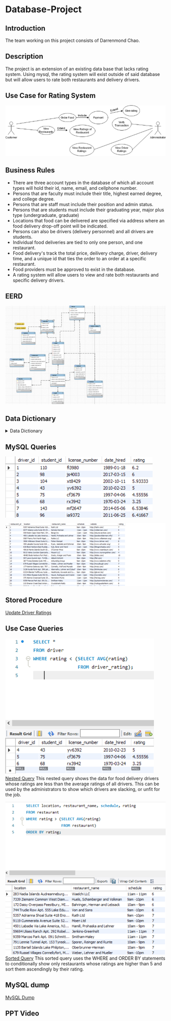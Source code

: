 # Database-Project
## Introduction
The team working on this project consists of Darrenmond Chao.

## Description
The project is an extension of an existing data base that lacks rating system. Using mysql, the rating system will exist outside of said database but will allow users to rate both restaurants and delivery drivers.
  
## Use Case for Rating System
![Use Case](https://raw.githubusercontent.com/tsundarren/Database-Project/main/img/Use%20Case.png)

## Business Rules
- There are three account types in the database of which all account types will hold their id, name, email, and cellphone number.
- Persons that are faculty must include their title, highest earned degree, and college degree.
- Persons that are staff must include their position and admin status.
- Persons that are students must include their graduating year, major plus type (undergraduate, graduate)
- Locations that food can be delivered are specified via address where an food delivery drop-off point will be indicated.
- Persons can also be drivers (delivery personnel) and all drivers are students.
- Individual food deliveries are tied to only one person, and one restaurant. 
- Food delivery's track the total price, deilivery charge, driver, delivery time, and a unique id that ties the order to an order at a specific restaurant.
- Food providers must be approved to exist in the database.
- A rating system will allow users to view and rate both restaurants and specific delivery drivers. 

## EERD
![EERD](https://raw.githubusercontent.com/tsundarren/Database-Project/main/img/EERD.png)

## Data Dictionary
<details>
  <summary>Data Dictionary</summary>

  ![Data Dictionary](https://raw.githubusercontent.com/tsundarren/Database-Project/main/img/Data%20Dictionary.png)
</details>


## MySQL Queries
![Driver](https://raw.githubusercontent.com/tsundarren/Database-Project/main/img/Driver%20Query.png)

![Restaurant](https://raw.githubusercontent.com/tsundarren/Database-Project/main/img/Restaurant%20Query.png)

## Stored Procedure
[Update Driver Ratings](https://github.com/tsundarren/Database-Project/blob/main/data/UpdateDriverRatings.sql)

## Use Case Queries
![Nested Query](https://github.com/tsundarren/Database-Project/blob/main/img/Nested%20Query.png)
[Nested Query](https://github.com/tsundarren/Database-Project/blob/main/data/Nested%20Query.sql)
This nested query shows the data for food delivery drivers  whose ratings are less than the average ratings of all drivers. This can be used by the administrators to show which drivers are slacking, or unfit for the job.


![Sorted Query](https://github.com/tsundarren/Database-Project/blob/main/img/Sorted%20Query.png)
[Sorted Query](https://github.com/tsundarren/Database-Project/blob/main/data/Sorted%20Query.sql)
This sorted query uses the WHERE and ORDER BY statements to conditionally show only restaurants whose ratings are higher than 5 and sort them ascendingly by their rating.

## MySQL dump
[MySQL Dump](https://github.com/tsundarren/Database-Project/blob/main/data/campus_eats_db.sql)

## PPT Video
